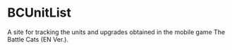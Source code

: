 # BCUnitList
A site for tracking the units and upgrades obtained in the mobile game The Battle Cats (EN Ver.).
